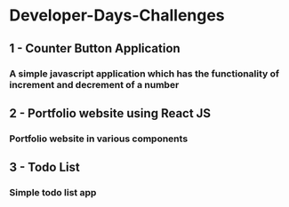 # Developer-Days-Challenges

## 1 - Counter Button Application
### A simple javascript application which has the functionality of increment and decrement of a number


## 2 - Portfolio website using React JS
### Portfolio website in various components

## 3 - Todo List
### Simple todo list app